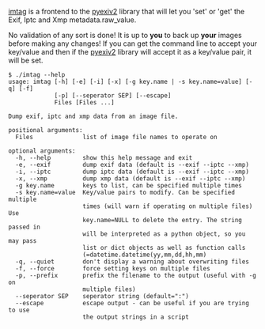 [imtag](http://github.com/vosbergw/imtag) is a frontend to the
 [pyexiv2](http://tilloy.net/dev/pyexiv2/) 
library that will let you 'set' or 'get' the Exif, Iptc and Xmp 
metadata.raw_value.

No validation of any sort is done! It is up to **you** to back up 
**your** images before making any changes!
If you can get the command line to accept your key/value and then 
if the [pyexiv2](http://tilloy.net/dev/pyexiv2/) 
library will accept it as a key/value pair, it will be set.

```
$ ./imtag --help
usage: imtag [-h] [-e] [-i] [-x] [-g key.name | -s key.name=value] [-q] [-f]
             [-p] [--seperator SEP] [--escape]
             Files [Files ...]

Dump exif, iptc and xmp data from an image file.

positional arguments:
  Files              list of image file names to operate on

optional arguments:
  -h, --help         show this help message and exit
  -e, --exif         dump exif data (default is --exif --iptc --xmp)
  -i, --iptc         dump iptc data (default is --exif --iptc --xmp)
  -x, --xmp          dump xmp data (default is --exif --iptc --xmp)
  -g key.name        keys to list, can be specified multiple times
  -s key.name=value  Key/value pairs to modify. Can be specified multiple
                     times (will warn if operating on multiple files) Use
                     key.name=NULL to delete the entry. The string passed in
                     will be interpreted as a python object, so you may pass
                     list or dict objects as well as function calls
                     (=datetime.datetime(yy,mm,dd,hh,mm)
  -q, --quiet        don't display a warning about overwriting files
  -f, --force        force setting keys on multiple files
  -p, --prefix       prefix the filename to the output (useful with -g on
                     multiple files)
  --seperator SEP    seperator string (default=":")
  --escape           escape output - can be useful if you are trying to use
                     the output strings in a script
```


